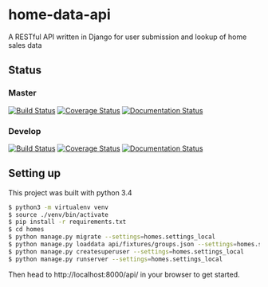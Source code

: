 # home-data-api
A RESTful API written in Django for user submission and lookup of home sales data

## Status

### Master
[![Build Status](https://travis-ci.org/data-skeptic/home-data-api.svg?branch=master)](https://travis-ci.org/data-skeptic/home-data-api)
[![Coverage Status](https://coveralls.io/repos/github/data-skeptic/home-data-api/badge.svg?branch=master)](https://coveralls.io/github/data-skeptic/home-data-api?branch=master)
[![Documentation Status](http://readthedocs.org/projects/data-skeptic-home-data-api/badge/?version=latest)](http://data-skeptic-home-data-api.readthedocs.org/en/latest/?badge=latest)

### Develop
[![Build Status](https://travis-ci.org/data-skeptic/home-data-api.svg?branch=develop)](https://travis-ci.org/data-skeptic/home-data-api)
[![Coverage Status](https://coveralls.io/repos/github/data-skeptic/home-data-api/badge.svg?branch=develop)](https://coveralls.io/github/data-skeptic/home-data-api?branch=develop)
[![Documentation Status](http://readthedocs.org/projects/data-skeptic-home-data-api/badge/?version=develop)](http://data-skeptic-home-data-api.readthedocs.org/en/develop/?badge=develop)


## Setting up
This project was built with python 3.4

```bash
$ python3 -m virtualenv venv
$ source ./venv/bin/activate
$ pip install -r requirements.txt
$ cd homes
$ python manage.py migrate --settings=homes.settings_local
$ python manage.py loaddata api/fixtures/groups.json --settings=homes.settings_local
$ python manage.py createsuperuser --settings=homes.settings_local
$ python manage.py runserver --settings=homes.settings_local
```

Then head to http://localhost:8000/api/ in your browser to get started.


